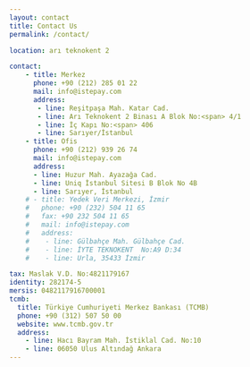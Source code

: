 ```yaml
---
layout: contact
title: Contact Us
permalink: /contact/

location: arı teknokent 2

contact:
    - title: Merkez
      phone: +90 (212) 285 01 22
      mail: info@istepay.com
      address:
       - line: Reşitpaşa Mah. Katar Cad.
       - line: Arı Teknokent 2 Binası A Blok No:<span> 4/1  
       - line: İç Kapı No:<span> 406
       - line: Sarıyer/İstanbul
    - title: Ofis
      phone: +90 (212) 939 26 74
      mail: info@istepay.com
      address:
      - line: Huzur Mah. Ayazağa Cad.
      - line: Uniq İstanbul Sitesi B Blok No 4B
      - line: Sarıyer, İstanbul
    # - title: Yedek Veri Merkezi, İzmir
    #   phone: +90 (232) 504 11 65
    #   fax: +90 232 504 11 65
    #   mail: info@istepay.com
    #   address:
    #    - line: Gülbahçe Mah. Gülbahçe Cad.
    #    - line: İYTE TEKNOKENT  No:A9 D:34
    #    - line: Urla, 35433 İzmir

tax: Maslak V.D. No:4821179167
identity: 282174-5
mersis: 0482117916700001
tcmb:
  title: Türkiye Cumhuriyeti Merkez Bankası (TCMB)
  phone: +90 (312) 507 50 00
  website: www.tcmb.gov.tr
  address:
    - line: Hacı Bayram Mah. İstiklal Cad. No:10
    - line: 06050 Ulus Altındağ Ankara
---
```

